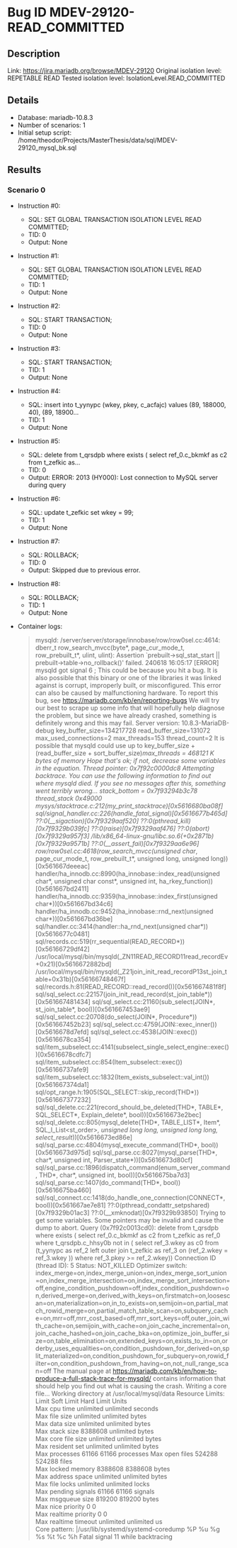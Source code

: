 # Bug ID MDEV-29120-READ_COMMITTED

## Description

Link:                     https://jira.mariadb.org/browse/MDEV-29120
Original isolation level: REPETABLE READ
Tested isolation level:   IsolationLevel.READ_COMMITTED


## Details
 * Database: mariadb-10.8.3
 * Number of scenarios: 1
 * Initial setup script: /home/theodor/Projects/MasterThesis/data/sql/MDEV-29120_mysql_bk.sql

## Results
### Scenario 0
 * Instruction #0:
     - SQL:  SET GLOBAL TRANSACTION ISOLATION LEVEL READ COMMITTED;
     - TID: 0
     - Output: None
 * Instruction #1:
     - SQL:  SET GLOBAL TRANSACTION ISOLATION LEVEL READ COMMITTED;
     - TID: 1
     - Output: None
 * Instruction #2:
     - SQL:  START TRANSACTION;
     - TID: 0
     - Output: None
 * Instruction #3:
     - SQL:  START TRANSACTION;
     - TID: 1
     - Output: None
 * Instruction #4:
     - SQL:  insert into t_yynypc (wkey, pkey, c_acfajc) values (89, 188000, 40), (89, 18900...
     - TID: 1
     - Output: None
 * Instruction #5:
     - SQL:  delete from t_qrsdpb where exists ( select ref_0.c_bkmkf as c2 from t_zefkic as...
     - TID: 0
     - Output: ERROR: 2013 (HY000): Lost connection to MySQL server during query
 * Instruction #6:
     - SQL:  update t_zefkic set wkey = 99;
     - TID: 1
     - Output: None
 * Instruction #7:
     - SQL:  ROLLBACK;
     - TID: 0
     - Output: Skipped due to previous error.
 * Instruction #8:
     - SQL:  ROLLBACK;
     - TID: 1
     - Output: None

 * Container logs:
   > mysqld: /server/server/storage/innobase/row/row0sel.cc:4614: dberr_t row_search_mvcc(byte*, page_cur_mode_t, row_prebuilt_t*, ulint, ulint): Assertion `prebuilt->sql_stat_start || prebuilt->table->no_rollback()' failed.
   > 240618 16:05:17 [ERROR] mysqld got signal 6 ;
   > This could be because you hit a bug. It is also possible that this binary
   > or one of the libraries it was linked against is corrupt, improperly built,
   > or misconfigured. This error can also be caused by malfunctioning hardware.
   > To report this bug, see https://mariadb.com/kb/en/reporting-bugs
   > We will try our best to scrape up some info that will hopefully help
   > diagnose the problem, but since we have already crashed, 
   > something is definitely wrong and this may fail.
   > Server version: 10.8.3-MariaDB-debug
   > key_buffer_size=134217728
   > read_buffer_size=131072
   > max_used_connections=2
   > max_threads=153
   > thread_count=2
   > It is possible that mysqld could use up to 
   > key_buffer_size + (read_buffer_size + sort_buffer_size)*max_threads = 468121 K  bytes of memory
   > Hope that's ok; if not, decrease some variables in the equation.
   > Thread pointer: 0x7f92c0000dc8
   > Attempting backtrace. You can use the following information to find out
   > where mysqld died. If you see no messages after this, something went
   > terribly wrong...
   > stack_bottom = 0x7f93294b3c78 thread_stack 0x49000
   > mysys/stacktrace.c:212(my_print_stacktrace)[0x5616680ba08f]
   > sql/signal_handler.cc:226(handle_fatal_signal)[0x5616677b465d]
   > ??:0(__sigaction)[0x7f9329aaf520]
   > ??:0(pthread_kill)[0x7f9329b039fc]
   > ??:0(raise)[0x7f9329aaf476]
   > ??:0(abort)[0x7f9329a957f3]
   > /lib/x86_64-linux-gnu/libc.so.6(+0x2871b)[0x7f9329a9571b]
   > ??:0(__assert_fail)[0x7f9329aa6e96]
   > row/row0sel.cc:4618(row_search_mvcc(unsigned char*, page_cur_mode_t, row_prebuilt_t*, unsigned long, unsigned long))[0x561667deeeac]
   > handler/ha_innodb.cc:8990(ha_innobase::index_read(unsigned char*, unsigned char const*, unsigned int, ha_rkey_function))[0x561667bd2411]
   > handler/ha_innodb.cc:9359(ha_innobase::index_first(unsigned char*))[0x561667bd34c6]
   > handler/ha_innodb.cc:9452(ha_innobase::rnd_next(unsigned char*))[0x561667bd36be]
   > sql/handler.cc:3414(handler::ha_rnd_next(unsigned char*))[0x5616677c0481]
   > sql/records.cc:519(rr_sequential(READ_RECORD*))[0x56166729df42]
   > /usr/local/mysql/bin/mysqld(_ZN11READ_RECORD11read_recordEv+0x21)[0x5616672882bd]
   > /usr/local/mysql/bin/mysqld(_Z21join_init_read_recordP13st_join_table+0x31b)[0x56166748467f]
   > sql/records.h:81(READ_RECORD::read_record())[0x561667481f8f]
   > sql/sql_select.cc:22157(join_init_read_record(st_join_table*))[0x561667481434]
   > sql/sql_select.cc:21160(sub_select(JOIN*, st_join_table*, bool))[0x561667453ae9]
   > sql/sql_select.cc:20708(do_select(JOIN*, Procedure*))[0x561667452b23]
   > sql/sql_select.cc:4759(JOIN::exec_inner())[0x5616678d7efd]
   > sql/sql_select.cc:4538(JOIN::exec())[0x5616678ca354]
   > sql/item_subselect.cc:4141(subselect_single_select_engine::exec())[0x5616678cdfc7]
   > sql/item_subselect.cc:854(Item_subselect::exec())[0x56166737afe9]
   > sql/item_subselect.cc:1832(Item_exists_subselect::val_int())[0x561667374da1]
   > sql/opt_range.h:1905(SQL_SELECT::skip_record(THD*))[0x561667377232]
   > sql/sql_delete.cc:221(record_should_be_deleted(THD*, TABLE*, SQL_SELECT*, Explain_delete*, bool))[0x5616673e2bec]
   > sql/sql_delete.cc:805(mysql_delete(THD*, TABLE_LIST*, Item*, SQL_I_List<st_order>*, unsigned long long, unsigned long long, select_result*))[0x5616673ed86e]
   > sql/sql_parse.cc:4804(mysql_execute_command(THD*, bool))[0x5616673d975d]
   > sql/sql_parse.cc:8027(mysql_parse(THD*, char*, unsigned int, Parser_state*))[0x5616673d80cf]
   > sql/sql_parse.cc:1896(dispatch_command(enum_server_command, THD*, char*, unsigned int, bool))[0x5616675ba7d3]
   > sql/sql_parse.cc:1407(do_command(THD*, bool))[0x5616675ba460]
   > sql/sql_connect.cc:1418(do_handle_one_connection(CONNECT*, bool))[0x561667ae7e81]
   > ??:0(pthread_condattr_setpshared)[0x7f9329b01ac3]
   > ??:0(__xmknodat)[0x7f9329b93850]
   > Trying to get some variables.
   > Some pointers may be invalid and cause the dump to abort.
   > Query (0x7f92c0013cd0): delete from t_qrsdpb where exists ( select ref_0.c_bkmkf as c2 from t_zefkic as ref_0 where t_qrsdpb.c_hhsy0b not in ( select ref_3.wkey as c0 from (t_yynypc as ref_2 left outer join t_zefkic as ref_3 on (ref_2.wkey = ref_3.wkey )) where ref_3.pkey >= ref_2.wkey))
   > Connection ID (thread ID): 5
   > Status: NOT_KILLED
   > Optimizer switch: index_merge=on,index_merge_union=on,index_merge_sort_union=on,index_merge_intersection=on,index_merge_sort_intersection=off,engine_condition_pushdown=off,index_condition_pushdown=on,derived_merge=on,derived_with_keys=on,firstmatch=on,loosescan=on,materialization=on,in_to_exists=on,semijoin=on,partial_match_rowid_merge=on,partial_match_table_scan=on,subquery_cache=on,mrr=off,mrr_cost_based=off,mrr_sort_keys=off,outer_join_with_cache=on,semijoin_with_cache=on,join_cache_incremental=on,join_cache_hashed=on,join_cache_bka=on,optimize_join_buffer_size=on,table_elimination=on,extended_keys=on,exists_to_in=on,orderby_uses_equalities=on,condition_pushdown_for_derived=on,split_materialized=on,condition_pushdown_for_subquery=on,rowid_filter=on,condition_pushdown_from_having=on,not_null_range_scan=off
   > The manual page at https://mariadb.com/kb/en/how-to-produce-a-full-stack-trace-for-mysqld/ contains
   > information that should help you find out what is causing the crash.
   > Writing a core file...
   > Working directory at /usr/local/mysql/data
   > Resource Limits:
   > Limit                     Soft Limit           Hard Limit           Units     
   > Max cpu time              unlimited            unlimited            seconds   
   > Max file size             unlimited            unlimited            bytes     
   > Max data size             unlimited            unlimited            bytes     
   > Max stack size            8388608              unlimited            bytes     
   > Max core file size        unlimited            unlimited            bytes     
   > Max resident set          unlimited            unlimited            bytes     
   > Max processes             61166                61166                processes 
   > Max open files            524288               524288               files     
   > Max locked memory         8388608              8388608              bytes     
   > Max address space         unlimited            unlimited            bytes     
   > Max file locks            unlimited            unlimited            locks     
   > Max pending signals       61166                61166                signals   
   > Max msgqueue size         819200               819200               bytes     
   > Max nice priority         0                    0                    
   > Max realtime priority     0                    0                    
   > Max realtime timeout      unlimited            unlimited            us        
   > Core pattern: |/usr/lib/systemd/systemd-coredump %P %u %g %s %t %c %h
   > Fatal signal 11 while backtracing
